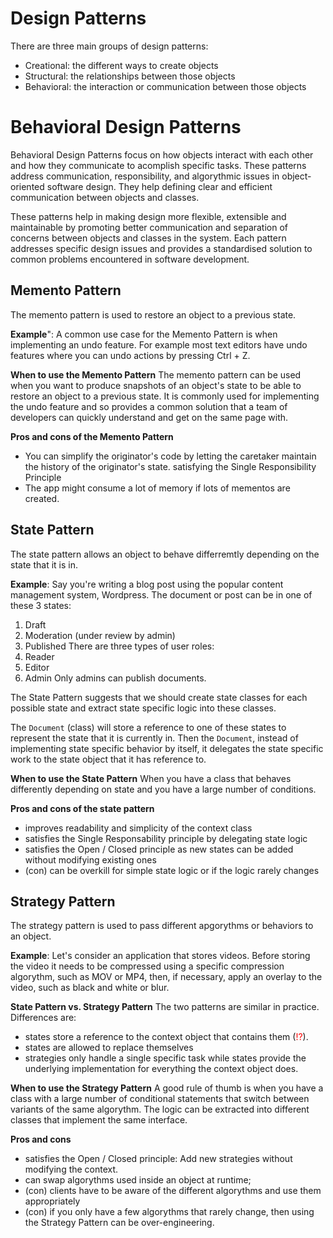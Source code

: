 # Design Patterns

There are three main groups of design patterns:
- Creational: the different ways to create objects
- Structural: the relationships between those objects
- Behavioral: the interaction or communication between those objects

# Behavioral Design Patterns
Behavioral Design Patterns focus on how objects interact with each other and how they communicate to acomplish specific tasks. These patterns address communication, responsibility, and algorythmic issues in object-oriented software design. They help defining clear and efficient communication between objects and classes.

These patterns help in making design more flexible, extensible and maintainable by promoting better communication and separation of concerns between objects and classes in the system. Each pattern addresses specific design issues and provides a standardised solution to common problems encountered in software development.

## Memento Pattern
The memento pattern is used to restore an object to a previous state.

**Example**": A common use case for the Memento Pattern is when implementing an undo feature. For example most text editors have undo features where you can undo actions by pressing Ctrl + Z.

**When to use the Memento Pattern**
The memento pattern can be used when you want to produce snapshots of an object's state to be able to restore an object to a previous state. It is commonly used for implementing the undo feature and so provides a common solution that a team of developers can quickly understand and get on the same page with.

**Pros and cons of the Memento Pattern**
- You can simplify the originator's code by letting the caretaker maintain the history of the originator's state. satisfying the Single Responsibility Principle
- The app might consume a lot of memory if lots of mementos are created.

## State Pattern
The state pattern allows an object to behave differremtly depending on the state that it is in.

**Example**: Say you're writing a blog post using the popular content management system, Wordpress. The document or post can be in one of these 3 states:
1. Draft
2. Moderation (under review by admin)
3. Published
There are three types of user roles:
1. Reader
2. Editor
3. Admin
Only admins can publish documents.

The State Pattern suggests that we should create state classes for each possible state and extract state specific logic into these classes.

The `Document` (class) will store a reference to one of these states to represent the state that it is currently in. Then the `Document`, instead of implementing state specific behavior by itself, it delegates the state specific work to the state object that it has reference to.

**When to use the State Pattern**
When you have a class that behaves differently depending on state and you have a large number of conditions.

**Pros and cons of the state pattern**
- improves readability and simplicity of the context class
- satisfies the Single Responsability principle by delegating state logic
- satisfies the Open / Closed principle as new states can be added without modifying existing ones
- (con) can be overkill for simple state logic or if the logic rarely changes

## Strategy Pattern
The strategy pattern is used to pass different apgorythms or behaviors to an object.

**Example**: Let's consider an application that stores videos. Before storing the video it needs to be compressed using a specific compression algorythm, such as MOV or MP4, then, if necessary, apply an overlay to the video, such as black and white or blur.

**State Pattern vs. Strategy Pattern**
The two patterns are similar in practice. Differences are:
- states store a reference to the context object that contains them (<span style="color:red">!?</span>).
- states are allowed to replace themselves
- strategies only handle a single specific task while states provide the underlying implementation for everything the context object does.

**When to use the Strategy Pattern**
A good rule of thumb is when you have a class with a large number of conditional statements that switch between variants of the same algorythm. The logic can be extracted into different classes that implement the same interface.

**Pros and cons**
- satisfies the Open / Closed principle: Add new strategies without modifying the context.
- can swap algorythms used inside an object at runtime;
- (con) clients have to be aware of the different algorythms and use them appropriately
- (con) if you only have a few algorythms that rarely change, then using the Strategy Pattern can be over-engineering.